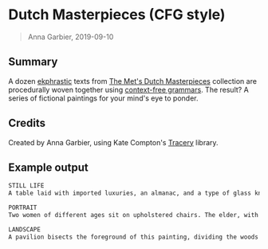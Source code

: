 # Dutch Masterpieces (CFG style)

> Anna Garbier, 2019-09-10

## Summary
A dozen [ekphrastic](https://en.wikipedia.org/wiki/Ekphrasis) texts from [The Met's Dutch Masterpieces](https://www.metmuseum.org/exhibitions/listings/2018/in-praise-of-painting-dutch-masterpieces)
collection are procedurally woven together using [context-free grammars](https://en.wikipedia.org/wiki/Context-free_grammar). The result? A series of fictional paintings for your mind's eye to ponder.

## Credits
Created by Anna Garbier, using Kate Compton's [Tracery](http://tracery.io/) library.

## Example output

```txt
STILL LIFE
A table laid with imported luxuries, an almanac, and a type of glass known as a roemer invites the viewer to associate visual and luxurious pleasure. But a closer look reveals crumbling objects of veneration, a reminder of life's brevity.

PORTRAIT
Two women of different ages sit on upholstered chairs. The elder, with a sausage dangling from her cap, writes a letter while the younger peers over her shoulder. Perhaps the older woman is helping her friend craft a response to a suitor.

LANDSCAPE
A pavilion bisects the foreground of this painting, dividing the woods on the left from a respectable home on the right. Various figures—horses, a young woman strumming a lute, and a wayfarer seeking alms—add anecdotal interest to the particular scene.
```